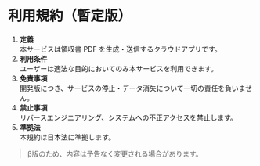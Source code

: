 # 利用規約（暫定版）

1. **定義**  
   本サービスは領収書 PDF を生成・送信するクラウドアプリです。
2. **利用条件**  
   ユーザーは適法な目的においてのみ本サービスを利用できます。
3. **免責事項**  
   開発版につき、サービスの停止・データ消失について一切の責任を負いません。
4. **禁止事項**  
   リバースエンジニアリング、システムへの不正アクセスを禁止します。
5. **準拠法**  
   本規約は日本法に準拠します。

> β版のため、内容は予告なく変更される場合があります。
